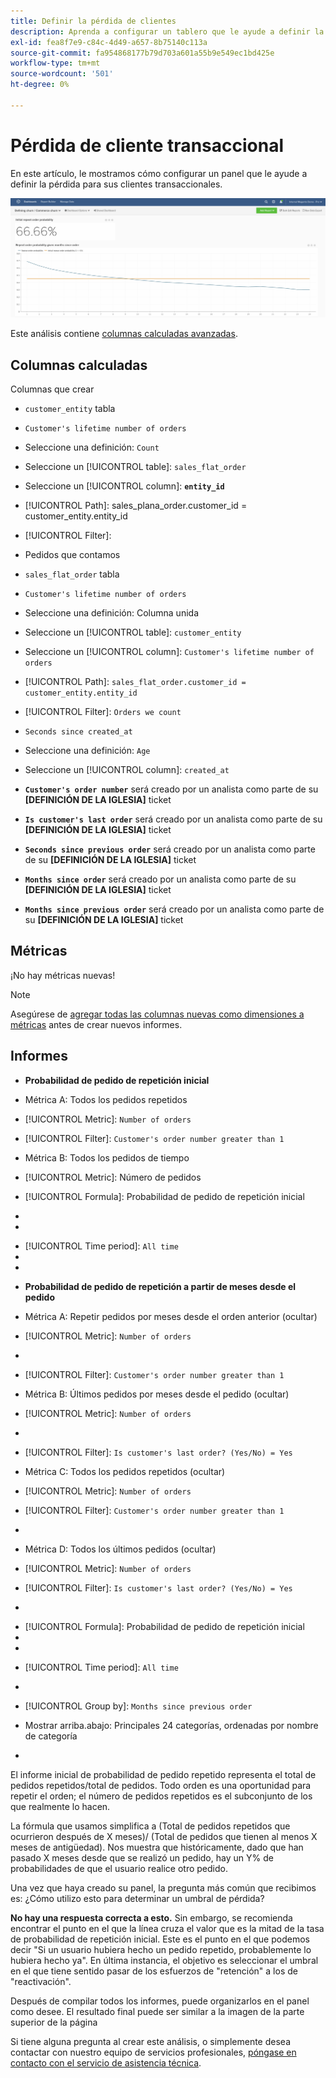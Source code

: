 ```yaml
---
title: Definir la pérdida de clientes
description: Aprenda a configurar un tablero que le ayude a definir la pérdida para sus clientes transaccionales.
exl-id: fea8f7e9-c84c-4d49-a657-8b75140c113a
source-git-commit: fa954868177b79d703a601a55b9e549ec1bd425e
workflow-type: tm+mt
source-wordcount: '501'
ht-degree: 0%

---
```


# Pérdida de cliente transaccional

En este artículo, le mostramos cómo configurar un panel que le ayude a definir la pérdida para sus clientes transaccionales.

![](../../assets/churn-deashboard.png)

Este análisis contiene [columnas calculadas avanzadas](../data-warehouse-mgr/adv-calc-columns.md).

## Columnas calculadas

Columnas que crear

* `customer_entity` tabla
* `Customer's lifetime number of orders`
* Seleccione una definición: `Count`
* Seleccione un [!UICONTROL table]: `sales_flat_order`
* Seleccione un [!UICONTROL column]: **`entity_id`**
* [!UICONTROL Path]: sales_plana_order.customer_id = customer_entity.entity_id
* [!UICONTROL Filter]:
* Pedidos que contamos

* `sales_flat_order` tabla
* `Customer's lifetime number of orders`
* Seleccione una definición: Columna unida
* Seleccione un [!UICONTROL table]: `customer_entity`
* Seleccione un [!UICONTROL column]: `Customer's lifetime number of orders`
* [!UICONTROL Path]: `sales_flat_order.customer_id = customer_entity.entity_id`
* [!UICONTROL Filter]: `Orders we count`

* `Seconds since created_at`
* Seleccione una definición: `Age`
* Seleccione un [!UICONTROL column]: `created_at`

* **`Customer's order number`** será creado por un analista como parte de su **[DEFINICIÓN DE LA IGLESIA]** ticket
* **`Is customer's last order`** será creado por un analista como parte de su **[DEFINICIÓN DE LA IGLESIA]** ticket
* **`Seconds since previous order`** será creado por un analista como parte de su **[DEFINICIÓN DE LA IGLESIA]** ticket
* **`Months since order`** será creado por un analista como parte de su **[DEFINICIÓN DE LA IGLESIA]** ticket
* **`Months since previous order`** será creado por un analista como parte de su **[DEFINICIÓN DE LA IGLESIA]** ticket

## Métricas

¡No hay métricas nuevas!

>[!NOTE]
>
>Asegúrese de [agregar todas las columnas nuevas como dimensiones a métricas](../data-warehouse-mgr/manage-data-dimensions-metrics.md) antes de crear nuevos informes.

## Informes

* **Probabilidad de pedido de repetición inicial**
* Métrica A: Todos los pedidos repetidos
* [!UICONTROL Metric]: `Number of orders`
* [!UICONTROL Filter]: `Customer's order number greater than 1`

* Métrica B: Todos los pedidos de tiempo
* [!UICONTROL Metric]: Número de pedidos

* [!UICONTROL Formula]: Probabilidad de pedido de repetición inicial
* 
   [!UICONTROL Fórmula]: `A/B`
* 

   [!UICONTROL Format]: `Percent`

* [!UICONTROL Time period]: `All time`
* 
   [!UICONTROL Interval]: `None`
* 

   [!UICONTROL Chart type]: `Scalar`

* **Probabilidad de pedido de repetición a partir de meses desde el pedido**
* Métrica A: Repetir pedidos por meses desde el orden anterior (ocultar)
* [!UICONTROL Metric]: `Number of orders`
* 
   [!UICONTROL Perspective]: `Cumulative`
* [!UICONTROL Filter]: `Customer's order number greater than 1`

* Métrica B: Últimos pedidos por meses desde el pedido (ocultar)
* [!UICONTROL Metric]: `Number of orders`
* 
   [!UICONTROL Perspective]: `Cumulative`
* [!UICONTROL Filter]: `Is customer's last order? (Yes/No) = Yes`

* Métrica C: Todos los pedidos repetidos (ocultar)
* [!UICONTROL Metric]: `Number of orders`
* [!UICONTROL Filter]: `Customer's order number greater than 1`

* 

   [!UICONTROL Grupo por]: `Independent`

* Métrica D: Todos los últimos pedidos (ocultar)
* [!UICONTROL Metric]: `Number of orders`
* [!UICONTROL Filter]: `Is customer's last order? (Yes/No) = Yes`

* 

   [!UICONTROL Grupo por]: `Independent`

* [!UICONTROL Formula]: Probabilidad de pedido de repetición inicial
* 
   [!UICONTROL Fórmula]: `(C-A)/(C+D-A-B)`
* 

   [!UICONTROL Format]: `Percent`

* [!UICONTROL Time period]: `All time`
* 
   [!UICONTROL Interval]: `None`
* [!UICONTROL Group by]: `Months since previous order`
* Mostrar arriba.abajo: Principales 24 categorías, ordenadas por nombre de categoría

* 

   [!UICONTROL Chart type]: `Line`

El informe inicial de probabilidad de pedido repetido representa el total de pedidos repetidos/total de pedidos. Todo orden es una oportunidad para repetir el orden; el número de pedidos repetidos es el subconjunto de los que realmente lo hacen.

La fórmula que usamos simplifica a (Total de pedidos repetidos que ocurrieron después de X meses)/ (Total de pedidos que tienen al menos X meses de antigüedad). Nos muestra que históricamente, dado que han pasado X meses desde que se realizó un pedido, hay un Y% de probabilidades de que el usuario realice otro pedido.

Una vez que haya creado su panel, la pregunta más común que recibimos es: ¿Cómo utilizo esto para determinar un umbral de pérdida?

**No hay una respuesta correcta a esto.** Sin embargo, se recomienda encontrar el punto en el que la línea cruza el valor que es la mitad de la tasa de probabilidad de repetición inicial. Este es el punto en el que podemos decir &quot;Si un usuario hubiera hecho un pedido repetido, probablemente lo hubiera hecho ya&quot;. En última instancia, el objetivo es seleccionar el umbral en el que tiene sentido pasar de los esfuerzos de &quot;retención&quot; a los de &quot;reactivación&quot;.

Después de compilar todos los informes, puede organizarlos en el panel como desee. El resultado final puede ser similar a la imagen de la parte superior de la página

Si tiene alguna pregunta al crear este análisis, o simplemente desea contactar con nuestro equipo de servicios profesionales, [póngase en contacto con el servicio de asistencia técnica](https://experienceleague.adobe.com/docs/commerce-knowledge-base/kb/troubleshooting/miscellaneous/mbi-service-policies.html?lang=en).

